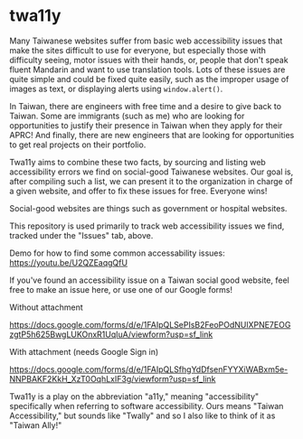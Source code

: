# twa11y

Many Taiwanese websites suffer from basic web accessibility issues that make the sites difficult to use for everyone, but especially those with difficulty seeing, motor issues with their hands, or, people that don't speak fluent Mandarin and want to use translation tools. Lots of these issues are quite simple and could be fixed quite easily, such as the improper usage of images as text, or displaying alerts using `window.alert()`. 

In Taiwan, there are engineers with free time and a desire to give back to Taiwan. Some are immigrants (such as me) who are looking for opportunities to justify their presence in Taiwan when they apply for their APRC! And finally, there are new engineers that are looking for opportunities to get real projects on their portfolio. 

Twa11y aims to combine these two facts, by sourcing and listing web accessibility errors we find on social-good Taiwanese websites. Our goal is, after compiling such a list, we can present it to the organization in charge of a given website, and offer to fix these issues for free. Everyone wins!

Social-good websites are things such as government or hospital websites. 

This repository is used primarily to track web accessibility issues we find, tracked under the "Issues" tab, above. 

Demo for how to find some common accessability issues: https://youtu.be/U2QZEaqgQfU

If you've found an accessibility issue on a Taiwan social good website, feel free to make an issue here, or use one of our Google forms!

Without attachment

https://docs.google.com/forms/d/e/1FAIpQLSePIsB2FeoPOdNUlXPNE7EOGzgtP5h625BwgLUKOnxR1UqIuA/viewform?usp=sf_link

With attachment (needs Google Sign in)

https://docs.google.com/forms/d/e/1FAIpQLSfhgYdDfsenFYYXiWABxm5e-NNPBAKF2KkH_XzT0OqhLxIF3g/viewform?usp=sf_link


Twa11y is a play on the abbreviation "a11y," meaning "accessibility" specifically when referring to software accessibility. Ours means "Taiwan Accessibility," but sounds like "Twally" and so I also like to think of it as "Taiwan Ally!"
